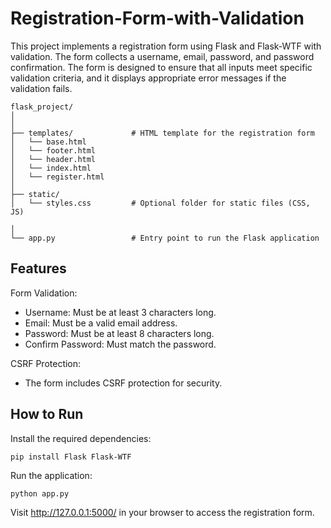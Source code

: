 # Registration-Form-with-Validation
This project implements a registration form using Flask and Flask-WTF with validation. The form collects a username, email, password, and password confirmation. The form is designed to ensure that all inputs meet specific validation criteria, and it displays appropriate error messages if the validation fails.

```
flask_project/
│  
│
├── templates/             # HTML template for the registration form
│   └── base.html      
│   └── footer.html      
│   └── header.html     
│   └── index.html      
│   └── register.html     
│
├── static/
│   └── styles.css         # Optional folder for static files (CSS, JS)
                        
│
└── app.py                 # Entry point to run the Flask application

```

## Features

Form Validation:
  
* Username: Must be at least 3 characters long.
* Email: Must be a valid email address.
* Password: Must be at least 8 characters long.
* Confirm Password: Must match the password.


CSRF Protection: 

* The form includes CSRF protection for security.    



## How to Run

Install the required dependencies:


```
pip install Flask Flask-WTF       
```

Run the application:
```
python app.py
```

Visit http://127.0.0.1:5000/ in your browser to access the registration form.